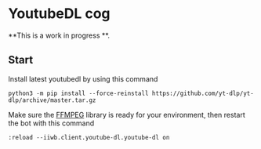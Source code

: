 # YoutubeDL cog

**This is a work in progress **.

## Start 

Install latest youtubedl by using this command

```
python3 -m pip install --force-reinstall https://github.com/yt-dlp/yt-dlp/archive/master.tar.gz
```
Make sure the [FFMPEG](https://ffmpeg.org/) library is ready for your environment, then restart the bot with this command
```
:reload --iiwb.client.youtube-dl.youtube-dl on
```